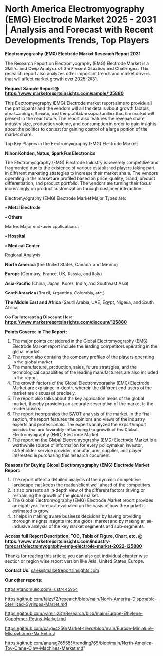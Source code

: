 # North America Electromyography (EMG) Electrode Market 2025 - 2031 | Analysis and Forecast with Recent Developments Trends, Top Players

<strong>Electromyography (EMG) Electrode Market Research Report 2031</strong>

The Research Report on Electromyography (EMG) Electrode Market is a Skillful and Deep Analysis of the Present Situation and Challenges. This research report also analyzes other important trends and market drivers that will affect market growth over 2025-2031.

<strong>Request Sample Report @ <a href=https://www.marketreportsinsights.com/sample/125880>https://www.marketreportsinsights.com/sample/125880</a></strong>

This Electromyography (EMG) Electrode market report aims to provide all the participants and the vendors will all the details about growth factors, shortcomings, threats, and the profitable opportunities that the market will present in the near future. The report also features the revenue share, industry size, production volume, and consumption in order to gain insights about the politics to contest for gaining control of a large portion of the market share.

Top Key Players in the Electromyography (EMG) Electrode Market:

<strong>Nihon Kohden, Natus, SparkFun Electronics</strong>

The Electromyography (EMG) Electrode Industry is severely competitive and fragmented due to the existence of various established players taking part in different marketing strategies to increase their market share. The vendors operating in the market are profiled based on price, quality, brand, product differentiation, and product portfolio. The vendors are turning their focus increasingly on product customization through customer interaction.

Electromyography (EMG) Electrode Market Major Types are:

<strong>• Metal Electrode

• Others</strong>

Market Major end-user applications :

<strong>• Hospital

• Medical Center</strong>

Regional Analysis

</u><strong><b>North America</b></strong> (the United States, Canada, and Mexico)

<strong><b>Europe </b></strong>(Germany, France, UK, Russia, and Italy)

<strong><b>Asia-Pacific</b></strong> (China, Japan, Korea, India, and Southeast Asia)

<strong><b>South America</b></strong> (Brazil, Argentina, Colombia, etc.)

<strong><b>The Middle East and Africa</b></strong> (Saudi Arabia, UAE, Egypt, Nigeria, and South Africa)

<strong>Go For Interesting Discount Here: <a href=https://www.marketreportsinsights.com/discount/125880>https://www.marketreportsinsights.com/discount/125880</a></strong>

<strong>Points Covered in The Report:</strong>
<ol>
  <li>The major points considered in the Global Electromyography (EMG) Electrode Market report include the leading competitors operating in the global market.</li>
  <li>The report also contains the company profiles of the players operating in the global market.</li>
  <li>The manufacture, production, sales, future strategies, and the technological capabilities of the leading manufacturers are also included in the report.</li>
  <li>The growth factors of the Global Electromyography (EMG) Electrode Market are explained in-depth, wherein the different end-users of the market are discussed precisely.</li>
  <li>The report also talks about the key application areas of the global market, thereby providing an accurate description of the market to the readers/users.</li>
  <li>The report incorporates the SWOT analysis of the market. In the final section, the report features the opinions and views of the industry experts and professionals. The experts analyzed the export/import policies that are favorably influencing the growth of the Global Electromyography (EMG) Electrode Market.</li>
  <li>The report on the Global Electromyography (EMG) Electrode Market is a worthwhile source of information for every policymaker, investor, stakeholder, service provider, manufacturer, supplier, and player interested in purchasing this research document.</li>
</ol>
<strong>Reasons for Buying Global Electromyography (EMG) Electrode Market Report:</strong>

<ol>
  <li>The report offers a detailed analysis of the dynamic competitive landscape that keeps the reader/client well ahead of the competitors.</li>
  <li>It also presents an in-depth view of the different factors driving or restraining the growth of the global market.</li>
  <li>The Global Electromyography (EMG) Electrode Market report provides an eight-year forecast evaluated on the basis of how the market is estimated to grow.</li>
  <li>It helps in making aware business decisions by having providing thorough insights insights into the global market and by making an all-inclusive analysis of the key market segments and sub-segments.</li>
</ol>
<strong>Access full Report Description, TOC, Table of Figure, Chart, etc. @ <a href=https://www.marketreportsinsights.com/industry-forecast/electromyography-emg-electrode-market-2022-125880>https://www.marketreportsinsights.com/industry-forecast/electromyography-emg-electrode-market-2022-125880</a></strong>


Thanks for reading this article; you can also get individual chapter wise section or region wise report version like Asia, United States, Europe.

<strong>Contact Us:</strong>
sales@marketreportsinsights.com

<strong>Our other reports:</strong>

<a href=https://tanomuno.com/illust/445954>https://tanomuno.com/illust/445954</a>

<a href=https://github.com/faizy72/research/blob/main/North-America-Disposable-Sterilized-Syringes-Market.md>https://github.com/faizy72/research/blob/main/North-America-Disposable-Sterilized-Syringes-Market.md</a>

<a href=https://github.com/yamini231/Research/blob/main/Europe-Ethylene-Copolymer-Resins-Market.md>https://github.com/yamini231/Research/blob/main/Europe-Ethylene-Copolymer-Resins-Market.md</a>

<a href=https://github.com/cargo4256/Market-trend/blob/main/Europe-Miniature-Microphones-Market.md>https://github.com/cargo4256/Market-trend/blob/main/Europe-Miniature-Microphones-Market.md</a>

<a href=https://github.com/anurag765555/trending765/blob/main/North-America-Toy-Crane-Claw-Machines-Market.md>https://github.com/anurag765555/trending765/blob/main/North-America-Toy-Crane-Claw-Machines-Market.md</a>"
